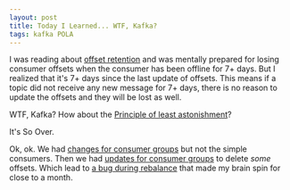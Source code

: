 ```yaml
---
layout: post
title: Today I Learned... WTF, Kafka?
tags: kafka POLA
---
```


I was reading about [offset retention](https://cwiki.apache.org/confluence/display/KAFKA/KIP-186%3A+Increase+offsets+retention+default+to+7+days) and was mentally prepared for losing consumer offsets when the consumer has been offline for 7+ days. But I realized that it's 7+ days since the last update of offsets. This means if a topic did not receive any new message for 7+ days, there is no reason to update the offsets and they will be lost as well.

WTF, Kafka? How about the [Principle of least astonishment](https://en.wikipedia.org/wiki/Principle_of_least_astonishment)?

It's So Over.

Ok, ok. We had [changes for consumer groups](https://cwiki.apache.org/confluence/display/KAFKA/KIP-211%3A+Revise+Expiration+Semantics+of+Consumer+Group+Offsets) but not the simple consumers. Then we had [updates for consumer groups](https://cwiki.apache.org/confluence/display/KAFKA/KIP-496%3A+Administrative+API+to+delete+consumer+offsets) to delete *some* offsets. Which lead to [a bug during rebalance](https://issues.apache.org/jira/browse/KAFKA-13636) that made my brain spin for close to a month.
